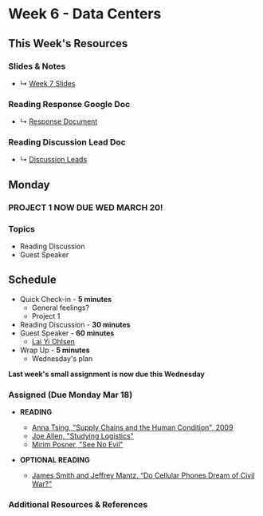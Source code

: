 # Week 6 - Data Centers 


## This Week's Resources

### Slides & Notes 
* ↳ [Week 7 Slides](https://docs.google.com/presentation/d/1nuHP7hIh5p6maTfPrMTCLj5DfSG3xSACR8xt9W1YQBg/edit?usp=sharing)
### Reading Response Google Doc
* ↳ [Response Document](https://docs.google.com/document/d/1tTH-Oac5-IsplvvS-ANf6MWLI_TKMXUMWU_Bvj79xXg/edit)
 
### Reading Discussion Lead Doc
* ↳ [Discussion Leads](https://docs.google.com/document/d/1cC8rhMC4xD7Kt0QunY-WffXRhs674FFQgHLNapdv_k4/edit#heading=h.ko9guovehion)


## Monday 

### PROJECT 1 NOW DUE WED MARCH 20!
### Topics
* Reading Discussion
* Guest Speaker

## Schedule
* Quick Check-in - __5 minutes__
    * General feelings?
    * Project 1 
* Reading Discussion - __30 minutes__
* Guest Speaker - __60 minutes__
    * [Lai Yi Ohlsen](https://laiyiohlsen.com/)
* Wrap Up -  __5 minutes__
    * Wednesday's plan

__Last week's small assignment is now due this Wednesday__

### Assigned (**Due Monday Mar 18**)

* **READING**
    * [Anna Tsing, "Supply Chains and the Human Condition", 2009 ](https://www.are.na/block/14670672)
    * [Joe Allen, "Studying Logistics"](https://www.jacobinmag.com/2015/02/logistics-industry-organizing-labor/)
    * [Mirim Posner, "See No Evil"](https://logicmag.io/scale/see-no-evil/)

* **OPTIONAL READING**
    * [James Smith and Jeffrey Mantz, “Do Cellular Phones Dream of Civil War?"](https://www.are.na/block/14670532)


### Additional Resources & References
